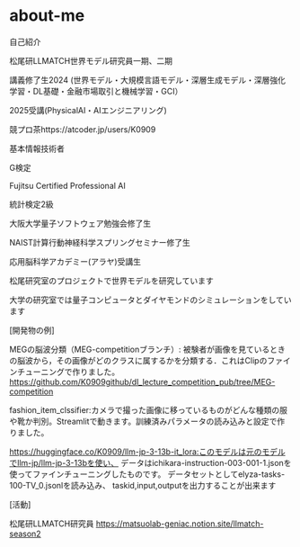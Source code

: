 # about-me
自己紹介

松尾研LLMATCH世界モデル研究員一期、二期

講義修了生2024
(世界モデル・大規模言語モデル・深層生成モデル・深層強化学習・DL基礎・金融市場取引と機械学習・GCI）

2025受講(PhysicalAI・AIエンジニアリング)

競プロ茶https://atcoder.jp/users/K0909

基本情報技術者

G検定

Fujitsu Certified Professional AI

統計検定2級

大阪大学量子ソフトウェア勉強会修了生

NAIST計算行動神経科学スプリングセミナー修了生

応用脳科学アカデミー(アラヤ)受講生

松尾研究室のプロジェクトで世界モデルを研究しています

大学の研究室では量子コンピュータとダイヤモンドのシミュレーションをしています

[開発物の例]

MEGの脳波分類（MEG-competitionブランチ）: 被験者が画像を見ているときの脳波から，その画像がどのクラスに属するかを分類する．これはClipのファインチューニングで作りました。https://github.com/K0909github/dl_lecture_competition_pub/tree/MEG-competition

fashion_item_clssifier:カメラで撮った画像に移っているものがどんな種類の服や靴か判別。Streamlitで動きます。訓練済みパラメータの読み込みと設定で作りました。

https://huggingface.co/K0909/llm-jp-3-13b-it_lora:このモデルは元のモデルでllm-jp/llm-jp-3-13bを使い、 データはichikara-instruction-003-001-1.jsonを使ってファインチューニングしたものです。 データセットとしてelyza-tasks-100-TV_0.jsonlを読み込み、 taskid,input,outputを出力することが出来ます

[活動]

松尾研LLMATCH研究員
https://matsuolab-geniac.notion.site/llmatch-season2
